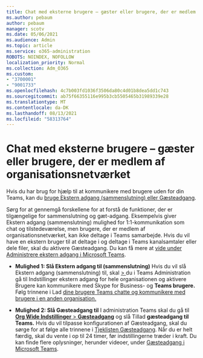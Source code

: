 ```yaml
---
title: Chat med eksterne brugere – gæster eller brugere, der er medlem af organisationsnetværket
ms.author: pebaum
author: pebaum
manager: scotv
ms.date: 05/06/2021
ms.audience: Admin
ms.topic: article
ms.service: o365-administration
ROBOTS: NOINDEX, NOFOLLOW
localization_priority: Normal
ms.collection: Adm_O365
ms.custom:
- "3700001"
- "9001733"
ms.openlocfilehash: 4c7b003fd1036f3506da80c4d01b8dea5dd1c743
ms.sourcegitcommit: ab75f66355116e995b3cb5505465b31989339e28
ms.translationtype: MT
ms.contentlocale: da-DK
ms.lasthandoff: 08/13/2021
ms.locfileid: "58313764"
---
```

# <a name="chat-with-external-users---guests-or-federated-users"></a>Chat med eksterne brugere – gæster eller brugere, der er medlem af organisationsnetværket

Hvis du har brug for hjælp til at kommunikere med brugere uden for din Teams, kan du [bruge Ekstern adgang (sammenslutning) eller Gæsteadgang](https://docs.microsoft.com/microsoftteams/manage-external-access#external-access-vs-guest-access).

Sørg for at gennemgå forskellene for at forstå de funktioner, der er tilgængelige for sammenslutning og gæt-adgang. Eksempelvis giver Ekstern adgang (sammenslutning) mulighed for 1:1-kommunikation som chat og tilstedeværelse, men brugere, der er medlem af organisationsnetværket, kan ikke deltage i Teams samarbejde. Hvis du vil have en ekstern bruger til at deltage i og deltage i Teams kanalsamtaler eller dele filer, skal du aktivere Gæsteadgang. Du kan få mere at [vide under Administrere ekstern adgang i Microsoft Teams](https://docs.microsoft.com/microsoftteams/manage-external-access#external-access-vs-guest-access).

- **Mulighed 1: Slå Ekstern adgang til (sammenslutning)** Hvis du vil slå Ekstern adgang (sammenslutning) til, skal [   > ](https://admin.teams.microsoft.com/company-wide-settings/external-communications) du i Teams Administration gå til Indstillinger ekstern adgang for hele organisationen og aktivere Brugere kan kommunikere med Skype for Business- og **Teams brugere.** Følg trinnene i Lad [dine brugere Teams chatte og kommunikere med brugere i en anden organisation.](https://docs.microsoft.com/microsoftteams/manage-external-access#let-your-teams-users-chat-and-communicate-with-users-in-another-organization)

- **Mulighed 2: Slå Gæsteadgang til** I administration Teams skal du gå til [ **Org Wide Indstillinger**  >  **Gæsteadgang**](https://admin.teams.microsoft.com/company-wide-settings/guest-configuration) og slå Tillad **gæsteadgang til Teams.** Hvis du vil tilpasse konfigurationen af Gæsteadgang, skal du sørge for at følge alle trinnene i [Tjeklisten Gæsteadgang](https://docs.microsoft.com/microsoftteams/guest-access-checklist). Når du er helt færdig, skal du vente i op til 24 timer, før indstillingerne træder i kraft. Du kan finde flere oplysninger, herunder videoer, under [Gæsteadgang i Microsoft Teams](https://docs.microsoft.com/microsoftteams/guest-access).